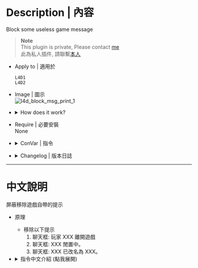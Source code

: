 # Description | 內容
Block some useless game message

> __Note__ <br/>
This plugin is private, Please contact [me](https://github.com/fbef0102/Game-Private_Plugin#私人插件列表-private-plugins-list)<br/>
此為私人插件, 請聯繫[本人](https://github.com/fbef0102/Game-Private_Plugin#私人插件列表-private-plugins-list)

* Apply to | 適用於
	```
	L4D1
	L4D2
	```

* Image | 圖示
	<br/>![l4d_block_msg_print_1](image/l4d_block_msg_print_1.jpg)

* <details><summary>How does it work?</summary>

	* Block the following game message
		* Chatbox: XXX is now idle.
		* Chatbox: Player XXX left the game
		* Chatbox: * XXX changed name to XXX
</details>

* Require | 必要安裝
<br/>None

* <details><summary>ConVar | 指令</summary>

	* cfg/sourcemod/l4d_block_msg_print.cfg
		```php
		// 0=Plugin off, 1=Plugin on.
		l4d_block_msg_print_enable "1"

		// Block msg, 1=is now idle, 2=left the game, 4=changed name to, add numbers together
		l4d_block_msg_print_flag "7"
		```
</details>

* <details><summary>Changelog | 版本日誌</summary>

	* v1.1 (2024-11-23)
		* Block msg: * XXX changed name to XXX

	* v1.0 (2024-5-15)
		* Initial Release
</details>

- - - -
# 中文說明
屏蔽移除遊戲自帶的提示

* 原理
	* 移除以下提示
		1. 聊天框: 玩家 XXX 離開遊戲
		2. 聊天框: XXX 閒置中。
		3. 聊天框: XXX 已改名為 XXX。

* <details><summary>指令中文介紹 (點我展開)</summary>

	* cfg/sourcemod/l4d_block_msg_print.cfg
		```php
		// 0=關閉插件, 1=啟動插件
		l4d_block_msg_print_enable "1"

		// 阻擋訊息, 1=閒置中, 2=離開遊戲, 4=改名
		l4d_block_msg_print_flag "7"
		```
</details>